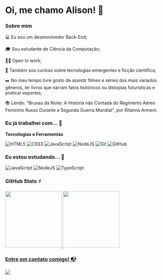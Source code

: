 # Oi, me chamo Alison! 👋


### Sobre mim

💻 Eu sou um desenvolvedor Back-End;

🎓 Sou estudante de Ciência da Computação;

👩‍💻 Open to work;

🔎 Também sou curioso sobre tecnologias emergentes e ficção científica;

✒️ No meu tempo livre gosto de assistir filmes e séries dos mais variados gêneros, ler livros que narram fatos hsitóricos ou distopias futurísticas e praticar esportes;

📚 Lendo: "Bruxas da Noite: A História não Contada do Regimento Aéreo Feminino Russo Durante a Segunda Guerra Mundial", por Ritanna Armeni.


### Eu já trabalhei com... 🔧

**Tecnologias e Ferramentas**

![HTML5](https://img.shields.io/badge/html5-%23E34F26.svg?style=for-the-badge&logo=html5&logoColor=white)
![CSS3](https://img.shields.io/badge/css3-%231572B6.svg?style=for-the-badge&logo=css3&logoColor=white)
![JavaScript](https://img.shields.io/badge/javascript-%23323330.svg?style=for-the-badge&logo=javascript&logoColor=%23F7DF1E)
![NodeJS](https://img.shields.io/badge/node.js-6DA55F?style=for-the-badge&logo=node.js&logoColor=white)
![Git](https://img.shields.io/badge/git-%23F05033.svg?style=for-the-badge&logo=git&logoColor=white)
![GitHub](https://img.shields.io/badge/github-%23121011.svg?style=for-the-badge&logo=github&logoColor=white)


### Eu estou estudando... 🧩

![JavaScript](https://img.shields.io/badge/javascript-%23323330.svg?style=for-the-badge&logo=javascript&logoColor=%23F7DF1E)
![NodeJS](https://img.shields.io/badge/node.js-6DA55F?style=for-the-badge&logo=node.js&logoColor=white)
![TypeScript](https://img.shields.io/badge/typescript-%23007ACC.svg?style=for-the-badge&logo=typescript&logoColor=white)


### GitHub Stats ⚡

<div>
<a href="https://github.com/sonliacharo">
<img height="180em" src="https://github-readme-stats.vercel.app/api/top-langs/?username=sonliacharo&layout=compact&langs_count=7&theme=dracula"/>
<img height="180em" src="https://github-readme-stats.vercel.app/api?username=sonliacharo&show_icons=true&theme=dracula&include_all_commits=true&count_private=true"/>
</div>


### Entre em contato comigo! 📭 

<div>
<a href="https://www.linkedin.com/in/alison-rocha-00614b231/" target="_blank"><img src="https://img.shields.io/badge/-LinkedIn-%230077B5?style=for-the-badge&logo=linkedin&logoColor=white" target="_blank"></a>
</div>
 
